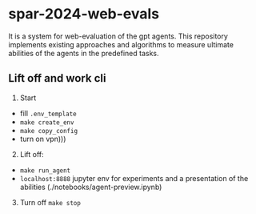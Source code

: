 # spar-2024-web-evals

It is a system for web-evaluation of the gpt agents.
This repository implements existing approaches and algorithms to measure ultimate abilities of the agents
in the predefined tasks.

## Lift off and work cli
1. Start
  * fill `.env_template`
  * `make create_env`
  * `make copy_config`
  * turn on vpn)))

2. Lift off:
  * `make run_agent`
  * `localhost:8888` jupyter env for experiments and a presentation of the abilities (./notebooks/agent-preview.ipynb)

3. Turn off
  `make stop`
